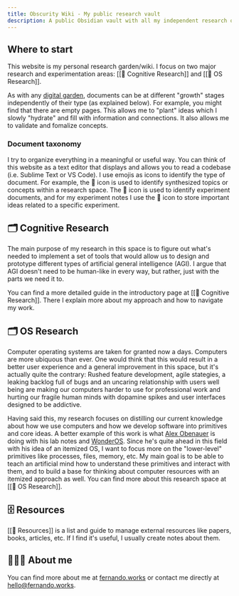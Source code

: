 ```yaml
---
title: Obscurity Wiki - My public research vault
description: A public Obsidian vault with all my independent research on Cognitive Engineering, OS Development and Design, and Complexity.
---
```


## Where to start

This website is my personal research garden/wiki. I focus on two major research and experimentation areas: [[📝 Cognitive Research]] and [[📝 OS Research]].

As with any [digital garden](https://maggieappleton.com/garden-history), documents can be at different "growth" stages independently of their type (as explained below). For example, you might find that there are empty pages. This allows me to "plant" ideas which I slowly "hydrate" and fill with information and connections. It also allows me to validate and fomalize concepts.

### Document taxonomy

I try to organize everything in a meaningful or useful way. You can think of this website as a text editor that displays and allows you to read a codebase (i.e. Sublime Text or VS Code). I use emojis as icons to identify the type of document. For example, the 📝 icon is used to identify synthesized topics or concepts within a research space. The 🔬 icon is used to identify experiment documents, and for my experiment notes I use the 📎 icon to store important ideas related to a specific experiment.

## 🗂 Cognitive Research

The main purpose of my research in this space is to figure out what's needed to implement a set of tools that would allow us to design and prototype different types of artificial general intelligence (AGI). I argue that AGI doesn't need to be human-like in every way, but rather, just with the parts we need it to.

You can find a more detailed guide in the introductory page at [[📝 Cognitive Research]]. There I explain more about my approach and how to navigate my work.

## 🗂 OS Research

Computer operating systems are taken for granted now a days. Computers are more ubiquous than ever. One would think that this would result in a better user experience and a general improvement in this space, but it's actually quite the contrary: Rushed feature development, agile stategies, a leaking backlog full of bugs and an uncaring relationship with users well being are making our computers harder to use for professional work and hurting our fragile human minds with dopamine spikes and user interfaces designed to be addictive.

Having said this, my research focuses on distilling our current knowledge about how we use computers and how we develop software into primitives and core ideas. A better example of this work is what [Alex Obenauer](https://alexanderobenauer.com/) is doing with his lab notes and [WonderOS](https://wonderos.org/). Since he's quite ahead in this field with his idea of an itemized OS, I want to focus more on the "lower-level" primitives like processes, files, memory, etc. My main goal is to be able to teach an artificial mind how to understand these primitives and interact with them, and to build a base for thinking about computer resources with an itemized approach as well. You can find more about this research space at [[📝 OS Research]].


## 🗄 Resources

[[📝 Resources]] is a list and guide to manage external resources like papers, books, articles, etc. If I find it's useful, I usually create notes about them.

## 👨🏻‍💻 About me

You can find more about me at [fernando.works](https://fernando.works/) or contact me directly at [hello@fernando.works](mailto:hello@fernando.works).